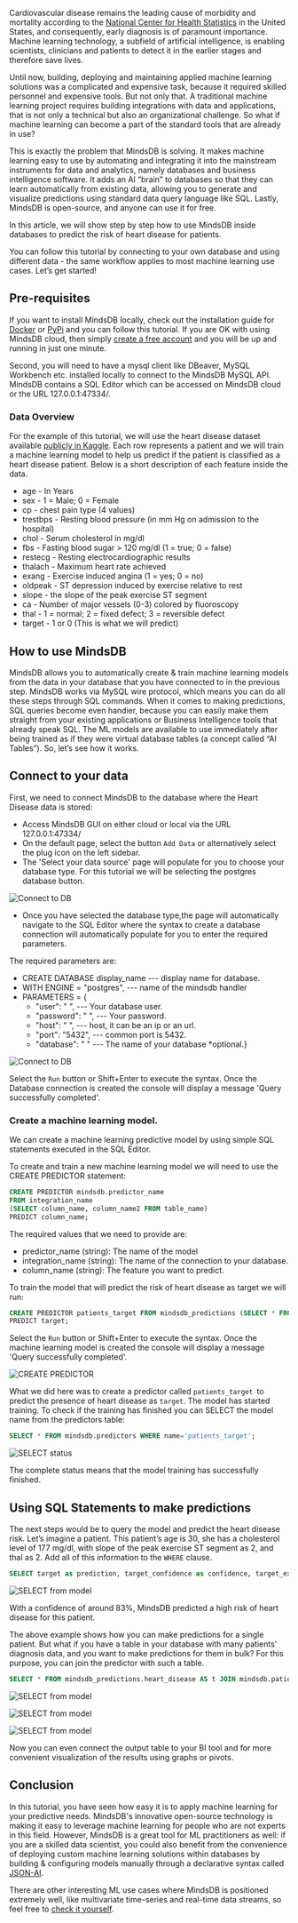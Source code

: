Cardiovascular disease remains the leading cause of morbidity and mortality according to the [National Center for Health Statistics](https://www.cdc.gov/nchs/products/databriefs/db328.htm) in the United States, and consequently, early diagnosis is of paramount importance. Machine learning technology, a subfield of artificial intelligence, is enabling scientists, clinicians and patients to detect it in the earlier stages and therefore save lives.
 
Until now, building, deploying and maintaining applied machine learning solutions was a complicated and expensive task, because it required skilled personnel and expensive tools. But not only that. A traditional machine learning project requires building integrations with data and applications, that is not only a technical but also an organizational challenge. So what if machine learning can become a part of the standard tools that are already in use?
 
This is exactly the problem that MindsDB is solving. It makes machine learning easy to use by automating and integrating it into the mainstream instruments for data and analytics, namely databases and business intelligence software. It adds an AI “brain” to databases so that they can learn automatically from existing data, allowing you to generate and visualize predictions using standard data query language like SQL. Lastly, MindsDB is open-source, and anyone can use it for free.
 
In this article, we will show step by step how to use MindsDB inside databases to predict the risk of heart disease for patients. 
 
You can follow this tutorial by connecting to your own database and using different data - the same workflow applies to most machine learning use cases. Let’s get started!

## Pre-requisites

If you want to install MindsDB locally, check out the installation guide for [Docker](https://docs.mindsdb.com/deployment/docker/) or [PyPi](https://docs.mindsdb.com/deployment/pypi/) and you can follow this tutorial.
If you are OK with using MindsDB cloud, then simply [create a free account](https://cloud.mindsdb.com/signup) and you will be up and running in just one minute. 
 
Second, you will need to have a mysql client like DBeaver, MySQL Workbench etc. installed locally to connect to the MindsDB MySQL API. MindsDB contains a SQL Editor which can be accessed on MindsDB cloud or the URL 127.0.0.1:47334/.

### Data Overview

For the example of this tutorial, we will use the heart disease dataset available [publicly in Kaggle](https://www.kaggle.com/c/heart-disease-uci/data). Each row represents a patient and we will train a machine learning model to help us predict if the patient is classified as a heart disease patient. Below is a short description of each feature inside the data.

* age - In Years
* sex - 1 = Male; 0 = Female
* cp - chest pain type (4 values)
* trestbps - Resting blood pressure (in mm Hg on admission to the hospital)
* chol - Serum cholesterol in mg/dl
* fbs - Fasting blood sugar > 120 mg/dl (1 = true; 0 = false)
* restecg - Resting electrocardiographic results
* thalach - Maximum heart rate achieved
* exang - Exercise induced angina (1 = yes; 0 = no)
* oldpeak - ST depression induced by exercise relative to rest
* slope - the slope of the peak exercise ST segment
* ca - Number of major vessels (0-3) colored by fluoroscopy
* thal - 1 = normal; 2 = fixed defect; 3 = reversible defect
* target - 1 or 0 (This is what we will predict)

## How to use MindsDB

MindsDB allows you to automatically create & train machine learning models from the data in your database that you have connected to in the previous step. MindsDB works via MySQL wire protocol, which means you can do all these steps through SQL commands. When it comes to making predictions, SQL queries become even handier, because you can easily make them straight from your existing applications or Business Intelligence tools that already speak SQL. The ML models are available to use immediately after being trained as if they were virtual database tables (a concept called “AI Tables”). 
So, let’s see how it works.

## Connect to your data

First, we need to connect MindsDB to the database where the Heart Disease data is stored:
- Access MindsDB GUI on either cloud or local via the URL 127.0.0.1:47334/
- On the default page, select the button `Add Data` or alternatively select the plug icon on the left sidebar.
- The 'Select your data source' page will populate for you to choose your database type. For this tutorial we will be selecting the postgres database button.

![Connect to DB](/assets/sql/tutorials/heart-disease/database.png)

- Once you have selected the database type,the page will automatically navigate to the SQL Editor where the syntax to create a database connection will automatically populate for you to enter the required parameters.


The required parameters are:

- CREATE DATABASE display_name  --- display name for database. 
- WITH ENGINE = "postgres",     --- name of the mindsdb handler 
- PARAMETERS = {
    - "user": " ",              --- Your database user.
    - "password": " ",          --- Your password.
    - "host": " ",              --- host, it can be an ip or an url. 
    - "port": "5432",           --- common port is 5432.
    - "database": " "           --- The name of your database *optional.}

![Connect to DB](/assets/sql/tutorials/heart-disease/dbintegration.png)

Select the `Run` button or Shift+Enter to execute the syntax. Once the Database connection is created the console will display a message 'Query successfully completed'.
 
### Create a machine learning model.

We can create a machine learning predictive model by using simple SQL statements executed in the SQL Editor.

To create and train a new machine learning model we will need to use the CREATE PREDICTOR statement:

```sql
CREATE PREDICTOR mindsdb.predictor_name
FROM integration_name
(SELECT column_name, column_name2 FROM table_name)
PREDICT column_name;
```

The required values that we need to provide are:

- predictor_name (string): The name of the model
- integration_name (string): The name of the connection to your database.
- column_name (string): The feature you want to predict.

To train the model that will predict the risk of heart disease as target we will run:

```sql
CREATE PREDICTOR patients_target FROM mindsdb_predictions (SELECT * FROM heart_disease)
PREDICT target;
```

Select the `Run` button or Shift+Enter to execute the syntax. Once the machine learning model is created the console will display a message 'Query successfully completed'.
	
![CREATE PREDICTOR](/assets/sql/tutorials/heart-disease/create.png)

What we did here was to create a predictor called `patients_target `to predict the presence of heart disease as `target`. The model has started training. To check if the training has finished you can SELECT the model name from the predictors table:

```sql
SELECT * FROM mindsdb.predictors WHERE name='patients_target';
```

![SELECT status](/assets/sql/tutorials/heart-disease/selectpredictor.png)

The complete status means that the model training has successfully finished.
 
## Using SQL Statements to make predictions

The next steps would be to query the model and predict the heart disease risk. Let’s imagine a patient. This patient’s age is 30, she has a cholesterol level of 177 mg/dl, with slope of the peak exercise ST segment as 2, and thal as 2. Add all of this information to the `WHERE` clause.

```sql
SELECT target as prediction, target_confidence as confidence, target_explain as info FROM mindsdb.patients_target WHERE age=30 AND chol=177 AND slope=2 AND thal=2;
```

![SELECT from model](/assets/sql/tutorials/heart-disease/1prediction.png)

With a confidence of around 83%, MindsDB predicted a high risk of heart disease for this patient.
 
The above example shows how you can make predictions for a single patient. But what if you have a table in your database with many patients’ diagnosis data, and you want to make predictions for them in bulk?
For this purpose, you can join the predictor with such a table.
 
```sql
SELECT * FROM mindsdb_predictions.heart_disease AS t JOIN mindsdb.patients_target AS tb WHERE t.thal=2;
```

![SELECT from model](/assets/sql/tutorials/heart-disease/2ndprediction.png)

![SELECT from model](/assets/sql/tutorials/heart-disease/2.1prediction.png)

![SELECT from model](/assets/sql/tutorials/heart-disease/3rdprediction.png)

Now you can even connect the output table to your BI tool and for more convenient visualization of the results using graphs or pivots.
 
## Conclusion
In this tutorial, you have seen how easy it is to apply machine learning for your predictive needs. MindsDB's innovative open-source technology is making it easy to leverage machine learning for people who are not experts in this field. However, MindsDB is a great tool for ML practitioners as well: if you are a skilled data scientist, you could also benefit from the convenience of deploying custom machine learning solutions within databases by building & configuring models manually through a declarative syntax called [JSON-AI](https://mindsdb.com/JSON-AI).
 
There are other interesting ML use cases where MindsDB is positioned extremely well, like multivariate time-series and real-time data streams, so feel free to [check it yourself](https://mindsdb.com/machine-learning-use-cases/).
